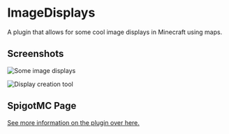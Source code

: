 # ImageDisplays
A plugin that allows for some cool image displays in Minecraft using maps.

## Screenshots

![Some image displays](https://i.imgur.com/tyrRDfQ.png)

![Display creation tool](https://i.imgur.com/TomAaMx.png)

## SpigotMC Page
[See more information on the plugin over here.](https://www.spigotmc.org/resources/imagedisplays.68101/)

